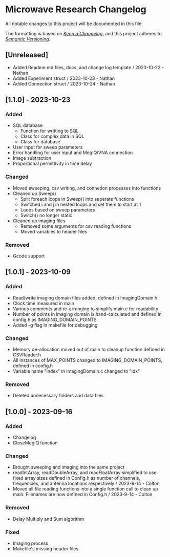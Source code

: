 Microwave Research Changelog
===============================

All notable changes to this project will be documented in this file.

The formatting is based on *[Keep a Changelog](https://keepachangelog.com/en/1.0.0/)*,
and this project adheres to *[Semantic Versioning](https://semver.org/spec/v2.0.0.html)*.

## [Unreleased]
- Added Readme.md files, docs, and change log template / 2023-10-22 - Nathan
- Added Experiment struct / 2023-10-23 - Nathan
- Added Connection struct / 2023-10-24 - Nathan

## [1.1.0] - 2023-10-23
### Added
- SQL database
    - Function for writting to SQL
    - Class for complex data in SQL
    - Class for database
- User input for sweep parameters
- Error handling for user input and MegIQ/VNA connection
- Image subtraction
- Proportional permittivity in time delay

### Changed
- Moved sweeping, csv writing, and connetion processes into functions
- Cleaned up Sweep()
    - Split foreach loops in Sweep() into seperate functions
    - Switched i and j in nested loops and set them to start at 1
    - Loops based on sweep parameters
    - Switch() no longer static
- Cleaned up imaging files
    - Removed some arguments for csv reading functions
    - Moved variables to header files

### Removed
- Gcode support

## [1.0.1] - 2023-10-09
### Added
- Read/write imaging domain files added, defined in ImagingDomain.h
- Clock time measured in main
- Various comments and re-arranging to simplify main.c for readability
- Number of points in imaging domain is hand-calculated and defined in config.h as IMAGING_DOMAIN_POINTS
- Added -g flag in makefile for debugging

### Changed
- Memory de-allocation moved out of main to cleanup function defined in CSVReader.h
- All instances of MAX_POINTS changed to IMAGING_DOMAIN_POINTS, defined in config.h
- Variable name "index" in ImagingDomain.c changed to "idx"

### Removed
- Deleted unnecessary folders and data files

## [1.0.0] - 2023-09-16
### Added
- Changelog
- CloseMegiQ function

### Changed
- Brought sweeping and imaging into the same project
- readIntArray, readDoubleArray, and readFloatArray simplified to use fixed array sizes defined in Config.h as number of channels, frequencies, and antenna locations respectively / 2023-9-14 - Colton
- Moved all file reading functions into a single function call to clean up main. Filenames are now defined in Config.h / 2023-9-14 - Colton

### Removed
- Delay Multiply and Sum algorithm

### Fixed
- Imaging process
- Makefile's missing header files